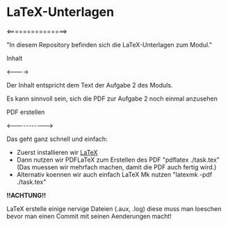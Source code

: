 # LaTeX-Unterlagen

<===============>

"In diesem Repository befinden sich die LaTeX-Unterlagen zum Modul."

Inhalt

<---->

Der Inhalt entspricht dem Text der Aufgabe 2 des Moduls.

Es kann sinnvoll sein, sich die PDF zur Aufgabe 2 noch einmal
anzusehen

PDF erstellen

<----------->

Das geht ganz schnell und einfach:

- Zuerst installieren wir [LaTeX](tug.org/texlive/)
- Dann nutzen wir PDFLaTeX zum Erstellen des PDF
  "pdflatex ./task.tex" (Das muessen wir mehrfach machen, damit die PDF auch fertig wird.)
- Alternativ koennen wir auch einfach LaTeX Mk nutzen
  "latexmk -pdf ./task.tex"

**!!ACHTUNG!!**

LaTeX erstelle einige nervige Dateien (.aux, .log) diese muss man loeschen bevor
man einen Commit mit seinen Aenderungen macht!
